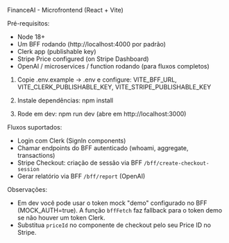 FinanceAI - Microfrontend (React + Vite)

Pré-requisitos:
- Node 18+
- Um BFF rodando (http://localhost:4000 por padrão)
- Clerk app (publishable key)
- Stripe Price configured (on Stripe Dashboard)
- OpenAI / microservices / function rodando (para fluxos completos)

1) Copie .env.example -> .env e configure:
   VITE_BFF_URL, VITE_CLERK_PUBLISHABLE_KEY, VITE_STRIPE_PUBLISHABLE_KEY

2) Instale dependências:
   npm install

3) Rode em dev:
   npm run dev
   (abre em http://localhost:3000)

Fluxos suportados:
- Login com Clerk (SignIn components)
- Chamar endpoints do BFF autenticado (whoami, aggregate, transactions)
- Stripe Checkout: criação de sessão via BFF `/bff/create-checkout-session`
- Gerar relatório via BFF `/bff/report` (OpenAI)

Observações:
- Em dev você pode usar o token mock "demo" configurado no BFF (MOCK_AUTH=true). A função `bffFetch` faz fallback para o token demo se não houver um token Clerk.
- Substitua `priceId` no componente de checkout pelo seu Price ID no Stripe.

